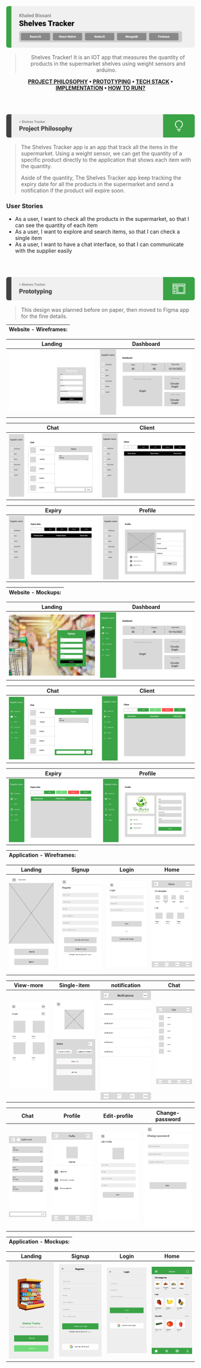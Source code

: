 <img src="./readme/title1.svg"/>

<div align="center">

> Shelves Tracker! It is an IOT app that measures the quantity of products in the supermarket shelves using weight sensors and arduino.  

**[PROJECT PHILOSOPHY](https://github.com/khaled-bissani/shelves-tracker#-project-philosophy) • [PROTOTYPING](https://github.com/khaled-bissani/shelves-tracker#-wireframes) • [TECH STACK](https://github.com/khaled-bissani/shelves-tracker#-tech-stack) • [IMPLEMENTATION](https://github.com/khaled-bissani/shelves-tracker#-impplementation) • [HOW TO RUN?](https://github.com/khaled-bissani/shelves-tracker#-how-to-run)**

</div>

<br><br>


<img src="./readme/title2.svg"/>

> The Shelves Tracker app is an app that track all the items in the supermarket. Using a weight sensor, we can get the quantity of a specific product directly to the application that shows each item with the quantity.
>
> Aside of the quantity, The Shelves Tracker app keep tracking the expiry date for all the products in the supermarket and send a notification if the product will expire soon.

### User Stories
- As a user, I want to check all the products in the supermarket, so that I can see the quantity of each item
- As a user, I want to explore and search items, so that I can check a single item
- As a user, I want to have a chat interface, so that I can communicate with the supplier easily

<br><br>

<img src="./readme/title3.svg"/>

> This design was planned before on paper, then moved to Figma app for the fine details.

| Website - Wireframes: |
| ----------------------|

| Landing  | Dashboard  |
| -----------------| -----|
| ![Landing](https://github.com/khaled-bissani/shelves-tracker/blob/readme/readme/wireframes/website/Supplier-landing-page-wireframe.png) | ![Dashboard](https://github.com/khaled-bissani/shelves-tracker/blob/readme/readme/wireframes/website/Supplier-home-page-wireframe.png) |

| Chat  | Client  |
| -----------------| -----|
| ![Chat](https://github.com/khaled-bissani/shelves-tracker/blob/readme/readme/wireframes/website/Supplier-Chat-page-wireframe.png) | ![Client](https://github.com/khaled-bissani/shelves-tracker/blob/readme/readme/wireframes/website/Supplier-Client-page-wireframe.png) |

| Expiry  | Profile  |
| -----------------| -----|
| ![Expiry](https://github.com/khaled-bissani/shelves-tracker/blob/readme/readme/wireframes/website/Supplier-Expiry-page-wireframe.png) | ![Profile](https://github.com/khaled-bissani/shelves-tracker/blob/readme/readme/wireframes/website/Supplier-profile-page-wireframe.png) |

| Website - Mockups: |
| ----------------------|

| Landing  | Dashboard  |
| -----------------| -----|
| ![Landing](https://github.com/khaled-bissani/shelves-tracker/blob/readme/readme/mockups/website/Supplier-landing-page-mockup.png) | ![Dashboard](https://github.com/khaled-bissani/shelves-tracker/blob/readme/readme/mockups/website/Supplier-home-page-mockup.png) |

| Chat  | Client  |
| -----------------| -----|
| ![Chat](https://github.com/khaled-bissani/shelves-tracker/blob/readme/readme/mockups/website/Supplier-Chat-page-mockup.png) | ![Client](https://github.com/khaled-bissani/shelves-tracker/blob/readme/readme/mockups/website/Supplier-Client-page-mockup.png) |

| Expiry  | Profile  |
| -----------------| -----|
| ![Expiry](https://github.com/khaled-bissani/shelves-tracker/blob/readme/readme/mockups/website/Supplier-Expiry-page-mockup.png) | ![Profile](https://github.com/khaled-bissani/shelves-tracker/blob/readme/readme/mockups/website/Supplier-profile-page-mockup.png) |

| Application - Wireframes: |
| ----------------------|

| Landing  | Signup  | Login  | Home  |
| -----------------| -----|------|------|
| ![Landing](https://github.com/khaled-bissani/shelves-tracker/blob/readme/readme/wireframes/application/Supermarket-landing-page-wireframe.png) | ![Signup](https://github.com/khaled-bissani/shelves-tracker/blob/readme/readme/wireframes/application/Supermarket-signup-page-wireframe.png) | ![Login](https://github.com/khaled-bissani/shelves-tracker/blob/readme/readme/wireframes/application/Supermarket-login-page-wireframe.png) | ![Home](https://github.com/khaled-bissani/shelves-tracker/blob/readme/readme/wireframes/application/Supermarket-home-page-wireframe.png) |

| View-more  | Single-item  | notification  | Chat  |
| -----------------| -----|------|------|
| ![View-more](https://github.com/khaled-bissani/shelves-tracker/blob/readme/readme/wireframes/application/Supermarket-view-more-page-wireframe.png) | ![Single-item](https://github.com/khaled-bissani/shelves-tracker/blob/readme/readme/wireframes/application/Supermarket-single-page-wireframe.png) | ![notification](https://github.com/khaled-bissani/shelves-tracker/blob/readme/readme/wireframes/application/Supermarket-notification-page-wireframe.png) | ![Chat](https://github.com/khaled-bissani/shelves-tracker/blob/readme/readme/wireframes/application/Supermarket-Chat-page-wireframe.png) |

| Chat  | Profile  | Edit-profile  | Change-password  |
| -----------------| -----|------|------|
| ![Chat](https://github.com/khaled-bissani/shelves-tracker/blob/readme/readme/wireframes/application/Supermarket-Chat-page2-wireframe.png) | ![Profile](https://github.com/khaled-bissani/shelves-tracker/blob/readme/readme/wireframes/application/Supermarket-profile-page-wireframe.png) | ![Edit-profile](https://github.com/khaled-bissani/shelves-tracker/blob/readme/readme/wireframes/application/Supermarket-edit-profile-page-wireframe.png) | ![Change-password](https://github.com/khaled-bissani/shelves-tracker/blob/readme/readme/wireframes/application/Supermarket-change-password-page-wireframe.png) |

| Application - Mockups: |
| ----------------------|

| Landing  | Signup  | Login  | Home  |
| -----------------| -----|------|------|
| ![Landing](https://github.com/khaled-bissani/shelves-tracker/blob/readme/readme/mockups/application/Supermarket-landing-page-mockup.png) | ![Signup](https://github.com/khaled-bissani/shelves-tracker/blob/readme/readme/mockups/application/Supermarket-signup-page-mockup.png) | ![Login](https://github.com/khaled-bissani/shelves-tracker/blob/readme/readme/mockups/application/Supermarket-login-page-mockup.png) | ![Home](https://github.com/khaled-bissani/shelves-tracker/blob/readme/readme/mockups/application/Supermarket-home-page-mockup.png) |